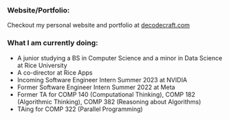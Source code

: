 
### Website/Portfolio: 
Checkout my personal website and portfolio at [decodecraft.com](decodecraft.com)

### What I am currently doing:
- A junior studying a BS in Computer Science and a minor in Data Science at Rice University
- A co-director at Rice Apps 
- Incoming Software Engineer Intern Summer 2023 at NVIDIA 
- Former Software Engineer Intern Summer 2022 at Meta 
- Former TA for COMP 140 (Computational Thinking), COMP 182 (Algorithmic Thinking), COMP 382 (Reasoning about Algorithms)
- TAing for COMP 322 (Parallel Programming)

<!--
**QuangNg14/QuangNg14** is a ✨ _special_ ✨ repository because its `README.md` (this file) appears on your GitHub profile.

Here are some ideas to get you started:

- 🔭 I’m currently working on ...
- 🌱 I’m currently learning ...
- 👯 I’m looking to collaborate on ...
- 🤔 I’m looking for help with ...
- 💬 Ask me about ...
- 📫 How to reach me: ...
- 😄 Pronouns: ...
- ⚡ Fun fact: ...
-->
